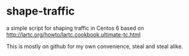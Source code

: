 shape-traffic
=============

a simple script for shaping traffic in Centos 6 based on http://lartc.org/howto/lartc.cookbook.ultimate-tc.html

This is mostly on github for my own convenience, steal and steal alike.
